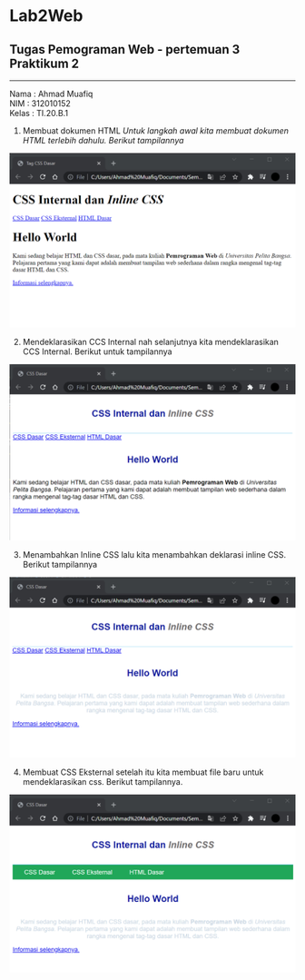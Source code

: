 # Lab2Web
## Tugas Pemograman Web - pertemuan 3 Praktikum 2

<hr>

Nama  : Ahmad Muafiq<br>
NIM   : 312010152<br>
Kelas : TI.20.B.1<br>

1. Membuat dokumen HTML
*Untuk langkah awal kita membuat dokumen HTML terlebih dahulu. Berikut tampilannya*<br>

![Gambar title HTML dasar](pictures/1.png)

2. Mendeklarasikan CCS Internal
nah selanjutnya kita mendeklarasikan CCS Internal. Berikut untuk tampilannya

![Gambar title HTML dasar](pictures/2.png)

3. Menambahkan Inline CSS
lalu kita menambahkan deklarasi inline CSS. Berikut tampilannya

![Gambar title HTML dasar](pictures/3.png)

4. Membuat CSS Eksternal
setelah itu kita membuat file baru untuk mendeklarasikan css. Berikut tampilannya.

![Gambar title HTML dasar](pictures/4.png)